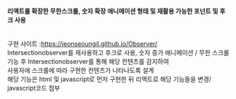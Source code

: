<strong>리액트를 확장한 무한스크롤, 숫자 확장 애니메이션 형태 및 재활용 가능한 포넌트 및 후크 사용</strong> <br><br><br>
구현 사이트 :https://jeonseoungil.github.io/Observer/ <br>
Intersectionobserver를 재사용하고 후크로 사용, 숫자 증가 애니메이션 / 무한 스크롤 기능 후 Intersectionobserver를 통해 해당 컨텐츠를 감지하여 <br>
사용자에 스크롤에 따라 구현한 컨텐츠가 나타나도록 설계 <br>
해당 기능은 html 및 javascript로 먼저 구현한 뒤 리엑트로 해당 기능들을 변경/ javascript코드 첨부

